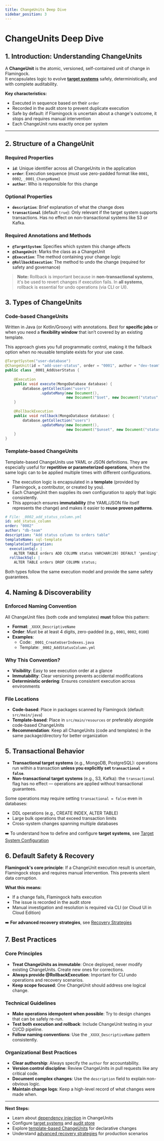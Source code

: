 ```yaml
---
title: ChangeUnits Deep Dive
sidebar_position: 3
---
```


# ChangeUnits Deep Dive

## 1. Introduction: Understanding ChangeUnits

A **ChangeUnit** is the atomic, versioned, self-contained unit of change in Flamingock.  
It encapsulates logic to evolve [**target systems**](../overview/audit-store-vs-target-system.md) safely, deterministically, and with complete auditability.

**Key characteristics:**
- Executed in sequence based on their `order`
- Recorded in the audit store to prevent duplicate execution
- Safe by default: if Flamingock is uncertain about a change's outcome, it stops and requires manual intervention
- Each ChangeUnit runs exactly once per system

---

## 2. Structure of a ChangeUnit

### Required Properties
- **`id`**: Unique identifier across all ChangeUnits in the application  
- **`order`**: Execution sequence (must use zero-padded format like `0001`, `0002`, `_0001_ChangeName`)  
- **`author`**: Who is responsible for this change  

### Optional Properties
- **`description`**: Brief explanation of what the change does  
- **`transactional`** (default `true`): Only relevant if the target system supports transactions. Has no effect on non-transactional systems like S3 or Kafka.  

### Required Annotations and Methods
- **`@TargetSystem`**: Specifies which system this change affects  
- **`@ChangeUnit`**: Marks the class as a ChangeUnit  
- **`@Execution`**: The method containing your change logic  
- **`@RollbackExecution`**: The method to undo the change (required for safety and governance)  

> **Note:** Rollback is important because in **non-transactional systems**, it's be used to revert changes if execution fails. In **all systems**, rollback is essential for undo operations (via CLI or UI).  

## 3. Types of ChangeUnits

### Code-based ChangeUnits
Written in Java (or Kotlin/Groovy) with annotations. Best for **specific jobs** or when you need a **flexibility window** that isn’t covered by an existing template.  

This approach gives you full programmatic control, making it the fallback option when no reusable template exists for your use case.

```java
@TargetSystem("user-database")
@ChangeUnit(id = "add-user-status", order = "0001", author = "dev-team")
public class _0001_AddUserStatus {
    
    @Execution
    public void execute(MongoDatabase database) {
        database.getCollection("users")
                .updateMany(new Document(), 
                            new Document("$set", new Document("status", "active")));
    }
    
    @RollbackExecution
    public void rollback(MongoDatabase database) {
        database.getCollection("users")
                .updateMany(new Document(), 
                            new Document("$unset", new Document("status", "")));
    }
}
```

### Template-based ChangeUnits
Template-based ChangeUnits use YAML or JSON definitions. They are especially useful for **repetitive or parameterized operations**, where the same logic can to be applied multiple times with different configurations.

- The execution logic is encapsulated in a **template** (provided by Flamingock, a contributor, or created by you).  
- Each ChangeUnit then supplies its own configuration to apply that logic consistently.  
- This approach ensures **immutability** (the YAML/JSON file itself represents the change) and makes it easier to **reuse proven patterns**.


```yaml
# File: _0002_add_status_column.yml
id: add_status_column
order: "0002"
author: "db-team"
description: "Add status column to orders table"
templateName: sql-template
templateConfiguration:
  executionSql: |
    ALTER TABLE orders ADD COLUMN status VARCHAR(20) DEFAULT 'pending';
  rollbackSql: |
    ALTER TABLE orders DROP COLUMN status;
```

Both types follow the same execution model and provide the same safety guarantees.

## 4. Naming & Discoverability

### Enforced Naming Convention
All ChangeUnit files (both code and templates) **must** follow this pattern:

- **Format**: `_XXXX_DescriptiveName`
- **Order**: Must be at least 4 digits, zero-padded (e.g., `0001`, `0002`, `0100`)
- **Examples**: 
  - Code: `_0001_CreateUserIndexes.java`
  - Template: `_0002_AddStatusColumn.yml`

### Why This Convention?
- **Visibility**: Easy to see execution order at a glance
- **Immutability**: Clear versioning prevents accidental modifications
- **Deterministic ordering**: Ensures consistent execution across environments

### File Locations
- **Code-based**: Place in packages scanned by Flamingock (default: `src/main/java`)
- **Template-based**: Place in `src/main/resources` or preferably alongside code-based ChangeUnits
- **Recommendation**: Keep all ChangeUnits (code and templates) in the same package/directory for better organization

## 5. Transactional Behavior

- **Transactional target systems** (e.g., MongoDB, PostgreSQL): operations run within a transaction **unless you explicitly set `transactional = false`**.  
- **Non-transactional target systems** (e.g., S3, Kafka): the `transactional` flag has no effect — operations are applied without transactional guarantees.

Some operations may require setting `transactional = false` even in databases:
- DDL operations (e.g., CREATE INDEX, ALTER TABLE)
- Large bulk operations that exceed transaction limits
- Cross-system changes spanning multiple databases

➡️ To understand how to define and configure **target systems**, see [Target System Configuration](./target-system-configuration.md)

## 6. Default Safety & Recovery

**Flamingock's core principle**: If a ChangeUnit execution result is uncertain, Flamingock stops and requires manual intervention. This prevents silent data corruption.

**What this means:**
- If a change fails, Flamingock halts execution
- The issue is recorded in the audit store
- Manual investigation and resolution is required via CLI (or Cloud UI in Cloud Edition)

➡️ **For advanced recovery strategies**, see [Recovery Strategies](../recovery-and-safety/recovery-strategies.md)

## 7. Best Practices

### Core Principles
- **Treat ChangeUnits as immutable**: Once deployed, never modify existing ChangeUnits. Create new ones for corrections.
- **Always provide @RollbackExecution**: Important for CLI undo operations and recovery scenarios.
- **Keep scope focused**: One ChangeUnit should address one logical change.

### Technical Guidelines
- **Make operations idempotent when possible**: Try to design changes that can be safely re-run.
- **Test both execution and rollback**: Include ChangeUnit testing in your CI/CD pipeline.
- **Follow naming conventions**: Use the `_XXXX_DescriptiveName` pattern consistently.

### Organizational Best Practices
- **Clear authorship**: Always specify the `author` for accountability.
- **Version control discipline**: Review ChangeUnits in pull requests like any critical code.
- **Document complex changes**: Use the `description` field to explain non-obvious logic.
- **Maintain change logs**: Keep a high-level record of what changes were made when.


---

**Next Steps:**
- Learn about [dependency injection](./changeunit-dependency-injection.md) in ChangeUnits
- Configure [target systems](./target-system-configuration.md) and [audit store](./audit-store-configuration.md)
- Explore [template-based ChangeUnits](../templates/templates-introduction.md) for declarative changes
- Understand [advanced recovery strategies](../recovery-and-safety/recovery-strategies.md) for production scenarios